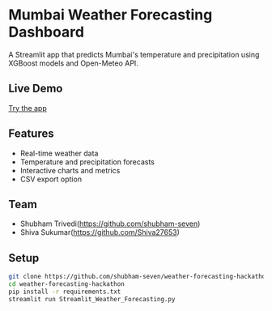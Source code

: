 # Mumbai Weather Forecasting Dashboard

A Streamlit app that predicts Mumbai's temperature and precipitation using XGBoost models and Open-Meteo API.

## Live Demo
[Try the app](https://weather-forecasting-hackathon-l9mzyfwc7y9pqkamv9mf9n.streamlit.app/)

## Features
- Real-time weather data
- Temperature and precipitation forecasts
- Interactive charts and metrics
- CSV export option

## Team
- Shubham Trivedi(https://github.com/shubham-seven)
- Shiva Sukumar(https://github.com/Shiva27653)

## Setup
```bash
git clone https://github.com/shubham-seven/weather-forecasting-hackathon
cd weather-forecasting-hackathon
pip install -r requirements.txt
streamlit run Streamlit_Weather_Forecasting.py
